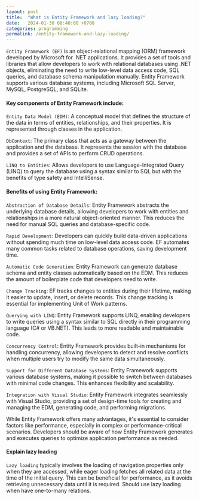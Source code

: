 ```yaml
---
layout: post
title:  "What is Entity Framework and lazy loading?"
date:   2024-01-30 08:40:00 +0700
categories: programming
permalink: /entity-framework-and-lazy-loading/
---
```

`Entity Framework (EF)` is an object-relational mapping (ORM) framework developed by Microsoft for .NET applications. It provides a set of tools and libraries that allow developers to work with relational databases using .NET objects, eliminating the need to write low-level data access code, SQL queries, and database schema manipulation manually. Entity Framework supports various database systems, including Microsoft SQL Server, MySQL, PostgreSQL, and SQLite.

#### Key components of Entity Framework include:

`Entity Data Model (EDM)`: A conceptual model that defines the structure of the data in terms of entities, relationships, and their properties. It is represented through classes in the application.

`DbContext`: The primary class that acts as a gateway between the application and the database. It represents the session with the database and provides a set of APIs to perform CRUD operations.

`LINQ to Entities`: Allows developers to use Language-Integrated Query (LINQ) to query the database using a syntax similar to SQL but with the benefits of type safety and IntelliSense.

#### Benefits of using Entity Framework:

`Abstraction of Database Details`: Entity Framework abstracts the underlying database details, allowing developers to work with entities and relationships in a more natural object-oriented manner. This reduces the need for manual SQL queries and database-specific code.

`Rapid Development`: Developers can quickly build data-driven applications without spending much time on low-level data access code. EF automates many common tasks related to database operations, saving development time.

`Automatic Code Generation`: Entity Framework can generate database schema and entity classes automatically based on the EDM. This reduces the amount of boilerplate code that developers need to write.

`Change Tracking`: EF tracks changes to entities during their lifetime, making it easier to update, insert, or delete records. This change tracking is essential for implementing Unit of Work patterns.

`Querying with LINQ`: Entity Framework supports LINQ, enabling developers to write queries using a syntax similar to SQL directly in their programming language (C# or VB.NET). This leads to more readable and maintainable code.

`Concurrency Control`: Entity Framework provides built-in mechanisms for handling concurrency, allowing developers to detect and resolve conflicts when multiple users try to modify the same data simultaneously.

`Support for Different Database Systems`: Entity Framework supports various database systems, making it possible to switch between databases with minimal code changes. This enhances flexibility and scalability.

`Integration with Visual Studio`: Entity Framework integrates seamlessly with Visual Studio, providing a set of design-time tools for creating and managing the EDM, generating code, and performing migrations.

While Entity Framework offers many advantages, it's essential to consider factors like performance, especially in complex or performance-critical scenarios. Developers should be aware of how Entity Framework generates and executes queries to optimize application performance as needed.

#### Explain lazy loading
`Lazy loading` typically involves the loading of navigation properties only when they are accessed, while eager loading fetches all related data at the time of the initial query. This can be beneficial for performance, as it avoids retrieving unnecessary data until it is required. Should use lazy loading when have one-to-many relations.